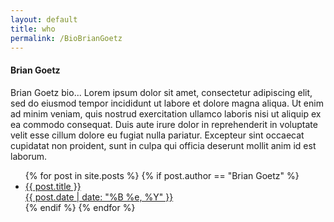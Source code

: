 ```yaml
---
layout: default
title: who
permalink: /BioBrianGoetz
---
```


<h4>Brian Goetz</h4>

<div>Brian Goetz bio... Lorem ipsum dolor sit amet, consectetur adipiscing elit, sed do eiusmod tempor incididunt ut labore et dolore magna aliqua. Ut enim ad minim veniam, quis nostrud exercitation ullamco laboris nisi ut aliquip ex ea commodo consequat. Duis aute irure dolor in reprehenderit in voluptate velit esse cillum dolore eu fugiat nulla pariatur. Excepteur sint occaecat cupidatat non proident, sunt in culpa qui officia deserunt mollit anim id est laborum.</div>


  <ul>	  
  {% for post in site.posts %}
  {% if post.author == "Brian Goetz" %} 
	<li><a href="{{ site.baseurl }} {{ url_to_use }}">{{ post.title }}
	    <div class="date">{{ post.date | date: "%B %e, %Y" }}</div></a>
	</li>
  {% endif %}
  {% endfor %}
  </ul>
